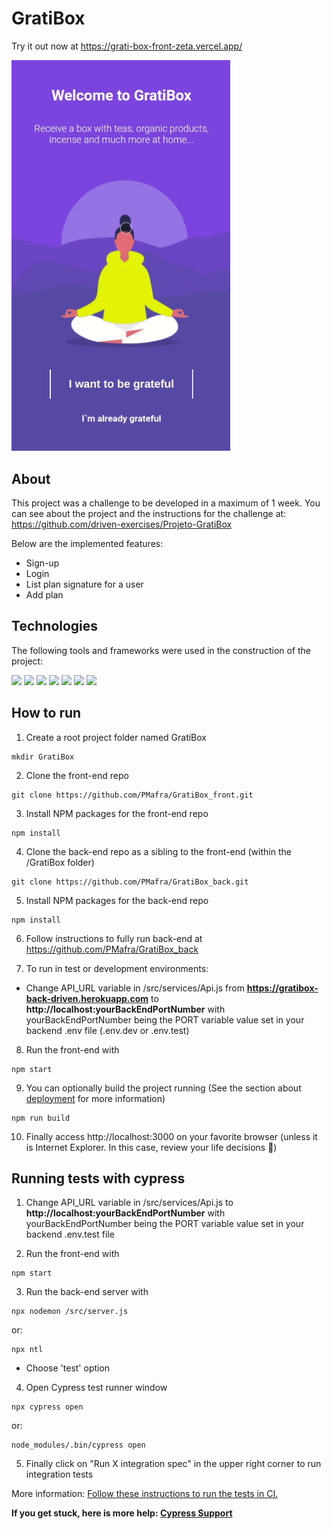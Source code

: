 # GratiBox

Try it out now at https://grati-box-front-zeta.vercel.app/

<img width="350px" heigth="350px" src="./Gratibox.gif" />

## About

This project was a challenge to be developed in a maximum of 1 week. You can see about the project and the instructions for the challenge at:
https://github.com/driven-exercises/Projeto-GratiBox

Below are the implemented features:

- Sign-up
- Login
- List plan signature for a user
- Add plan

## Technologies
The following tools and frameworks were used in the construction of the project:<br>
<p>
  <img src="https://img.shields.io/badge/-Javascript-purple?style=for-the-badge" />
  <img src="https://img.shields.io/badge/-React-purple?style=for-the-badge" />
  <img src="https://img.shields.io/badge/-Styled_components-purple?style=for-the-badge" />
  <img src="https://img.shields.io/badge/-React_router-purple?style=for-the-badge" />
  <img src="https://img.shields.io/badge/-Axios-purple?style=for-the-badge" />
  <img src="https://img.shields.io/badge/-Cypress-purple?style=for-the-badge" />
  <img src="https://img.shields.io/badge/-Trello-purple?style=for-the-badge" />
</p>

## How to run

1. Create a root project folder named GratiBox
```
mkdir GratiBox
```
2. Clone the front-end repo
```
git clone https://github.com/PMafra/GratiBox_front.git
```
3. Install NPM packages for the front-end repo
```
npm install
```
4. Clone the back-end repo as a sibling to the front-end (within the /GratiBox folder)
```
git clone https://github.com/PMafra/GratiBox_back.git
```
5. Install NPM packages for the back-end repo
```
npm install
```
6. Follow instructions to fully run back-end at https://github.com/PMafra/GratiBox_back

7. To run in test or development environments:
* Change API_URL variable in /src/services/Api.js from **https://gratibox-back-driven.herokuapp.com** to **http://localhost:yourBackEndPortNumber** with yourBackEndPortNumber being the PORT variable value set in your backend .env file (.env.dev or .env.test)

8. Run the front-end with
```
npm start
```
9. You can optionally build the project running (See the section about [deployment](https://facebook.github.io/create-react-app/docs/deployment) for more information)
```
npm run build
```
10. Finally access http://localhost:3000 on your favorite browser (unless it is Internet Explorer. In this case, review your life decisions :eyes:)

## Running tests with cypress

1. Change API_URL variable in /src/services/Api.js to **http://localhost:yourBackEndPortNumber** with yourBackEndPortNumber being the PORT variable value set in your backend .env.test file

2. Run the front-end with
```
npm start
```
3. Run the back-end server with
```
npx nodemon /src/server.js
```
   or:
```
npx ntl
```
* Choose 'test' option

4. Open Cypress test runner window
```
npx cypress open
```
   or: 
```
node_modules/.bin/cypress open
```
5. Finally click on "Run X integration spec" in the upper right corner to run integration tests

More information: [Follow these instructions to run the tests in CI.](https://on.cypress.io/continuous-integration)

**If you get stuck, here is more help: [Cypress Support](https://on.cypress.io/support)**




